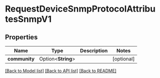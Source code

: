# RequestDeviceSnmpProtocolAttributesSnmpV1

## Properties

Name | Type | Description | Notes
------------ | ------------- | ------------- | -------------
**community** | Option<**String**> |  | [optional]

[[Back to Model list]](../README.md#documentation-for-models) [[Back to API list]](../README.md#documentation-for-api-endpoints) [[Back to README]](../README.md)


